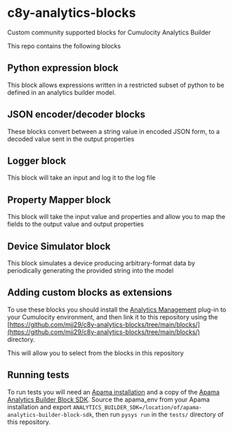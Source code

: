# c8y-analytics-blocks
Custom community supported blocks for Cumulocity Analytics Builder

This repo contains the following blocks

## Python expression block

This block allows expressions written in a restricted subset of python to be defined in an analytics builder model.

## JSON encoder/decoder blocks

These blocks convert between a string value in encoded JSON form, to a decoded value sent in the output properties

## Logger block

This block will take an input and log it to the log file

## Property Mapper block

This block will take the input value and properties and allow you to map the fields to the output value and output properties

## Device Simulator block

This block simulates a device producing arbitrary-format data by periodically generating the provided string into the model

## Adding custom blocks as extensions

To use these blocks you should install the [Analytics Management](https://github.com/Cumulocity-IoT/cumulocity-analytics-management) plug-in to your Cumulocity environment, and then link it to this repository using the [https://github.com/mjj29/c8y-analytics-blocks/tree/main/blocks/](https://github.com/mjj29/c8y-analytics-blocks/tree/main/blocks/) directory.

This will allow you to select from the blocks in this repository

## Running tests

To run tests you will need an [Apama installation](https://download.cumulocity.com/Apama/) and a copy of the [Apama Analytics Builder Block SDK](https://github.com/Cumulocity-IoT/apama-analytics-builder-block-sdk). Source the apama_env from your Apama installation and export `ANALYTICS_BUILDER_SDK=/location/of/apama-analytics-builder-block-sdk`, then run `pysys run` in the `tests/` directory of this repository.
